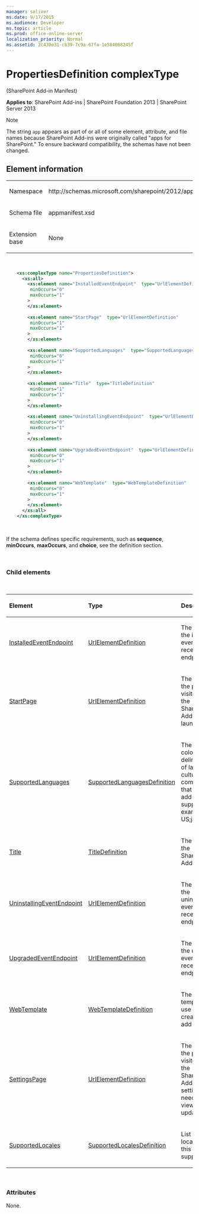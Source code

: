 ```yaml
---
manager: soliver
ms.date: 9/17/2015
ms.audience: Developer
ms.topic: article
ms.prod: office-online-server
localization_priority: Normal
ms.assetid: 2c430e31-cb39-7c9a-67fa-1e584068245f
---
```


# PropertiesDefinition complexType 

(SharePoint Add-in Manifest)

**Applies to**: SharePoint Add-ins | SharePoint Foundation 2013 | SharePoint Server 2013

> [!NOTE] 
> The string `app` appears as part of or all of some element, attribute, and file names because SharePoint Add-ins were originally called "apps for SharePoint." To ensure backward compatibility, the schemas have not been changed.

## Element information

<table>
<colgroup>
<col width="50%" />
<col width="50%" />
</colgroup>
<tbody>
<tr class="odd">
<td align="left"><p><span class="label">Namespace</span></p></td>
<td align="left"><p>http://schemas.microsoft.com/sharepoint/2012/app/manifest</p></td>
</tr>
<tr class="even">
<td align="left"><p><span class="label">Schema file</span></p></td>
<td align="left"><p>appmanifest.xsd</p></td>
</tr>
<tr class="odd">
<td align="left"><p><span class="label">Extension base</span></p></td>
<td align="left"><p>None</p></td>
</tr>
</tbody>
</table>

<br/>

```XML
    <xs:complexType name="PropertiesDefinition">
      <xs:all>
        <xs:element name="InstalledEventEndpoint"  type="UrlElementDefinition"
         minOccurs="0"
         maxOccurs="1"
        >
        </xs:element>
        
        <xs:element name="StartPage"  type="UrlElementDefinition"
         minOccurs="1"
         maxOccurs="1"
        >
        </xs:element>
        
        <xs:element name="SupportedLanguages"  type="SupportedLanguagesDefinition"
         minOccurs="0"
         maxOccurs="1"
        >
        </xs:element>
        
        <xs:element name="Title"  type="TitleDefinition"
         minOccurs="1"
         maxOccurs="1"
        >
        </xs:element>
        
        <xs:element name="UninstallingEventEndpoint"  type="UrlElementDefinition"
         minOccurs="0"
         maxOccurs="1"
        >
        </xs:element>
        
        <xs:element name="UpgradedEventEndpoint"  type="UrlElementDefinition"
         minOccurs="0"
         maxOccurs="1"
        >
        </xs:element>
        
        <xs:element name="WebTemplate"  type="WebTemplateDefinition"
         minOccurs="0"
         maxOccurs="1"
        >
        </xs:element> 
      </xs:all>
    </xs:complexType>
```

<br/>

If the schema defines specific requirements, such as **sequence**, **minOccurs**, **maxOccurs**, and **choice**, see the definition section.

<br/>

### Child elements

<br/>

<table>
<colgroup>
<col width="25%" />
<col width="25%" />
<col width="50%" />
</colgroup>
<thead>
<tr class="header">
<th align="left"><p>Element</p></th>
<th align="left"><p>Type</p></th>
<th align="left"><p>Description</p></th>
</tr>
</thead>
<tbody>
<tr class="odd">
<td align="left"><p><a href="installedeventendpoint-element-propertiesdefinition-complextypesharepoint-add-in.md">InstalledEventEndpoint</a></p></td>
<td align="left"><p><a href="urlelementdefinition-complextype-sharepoint-add-in-manifest.md">UrlElementDefinition</a></p></td>
<td align="left"><p>The Url of the installed event receiver endpoint.</p></td>
</tr>
<tr class="even">
<td align="left"><p><a href="startpage-element-propertiesdefinition-complextypesharepoint-add-in-manifest.md">StartPage</a></p></td>
<td align="left"><p><a href="urlelementdefinition-complextype-sharepoint-add-in-manifest.md">UrlElementDefinition</a></p></td>
<td align="left"><p>The Url of the page visited when the SharePoint Add-in is launched.</p></td>
</tr>
<tr class="odd">
<td align="left"><p><a href="supportedlanguages-element-propertiesdefinition-complextypesharepoint-add-in-man.md">SupportedLanguages</a></p></td>
<td align="left"><p><a href="supportedlanguagesdefinition-simpletype-sharepoint-add-in-manifest.md">SupportedLanguagesDefinition</a></p></td>
<td align="left"><p>The semi-colon delimited list of language culture combinations that this add-in supports. For example: en-US;ja-JP;</p></td>
</tr>
<tr class="even">
<td align="left"><p><a href="title-element-propertiesdefinition-complextypesharepoint-add-in-manifest.md">Title</a></p></td>
<td align="left"><p><a href="titledefinition-simpletype-sharepoint-add-in-manifest.md">TitleDefinition</a></p></td>
<td align="left"><p>The title of the SharePoint Add-in.</p></td>
</tr>
<tr class="odd">
<td align="left"><p><a href="uninstallingeventendpoint-element-propertiesdefinition-complextypesharepoint-add.md">UninstallingEventEndpoint</a></p></td>
<td align="left"><p><a href="urlelementdefinition-complextype-sharepoint-add-in-manifest.md">UrlElementDefinition</a></p></td>
<td align="left"><p>The Url of the uninstalling event receiver endpoint.</p></td>
</tr>
<tr class="even">
<td align="left"><p><a href="upgradedeventendpoint-element-propertiesdefinition-complextypesharepoint-add-in.md">UpgradedEventEndpoint</a></p></td>
<td align="left"><p><a href="urlelementdefinition-complextype-sharepoint-add-in-manifest.md">UrlElementDefinition</a></p></td>
<td align="left"><p>The Url of the upgraded event receiver endpoint.</p></td>
</tr>
<tr class="odd">
<td align="left"><p><a href="webtemplate-element-propertiesdefinition-complextypesharepoint-add-in-manifest.md">WebTemplate</a></p></td>
<td align="left"><p><a href="webtemplatedefinition-complextype-sharepoint-add-in-manifest.md">WebTemplateDefinition</a></p></td>
<td align="left"><p>The web template to use when creating an add-in web.</p></td>
</tr>
<tr class="even">
<td align="left"><p><a href="settingspage-element-propertiesdefinition-complextypesharepoint-add-in-manifest.md">SettingsPage</a></p></td>
<td align="left"><p><a href="urlelementdefinition-complextype-sharepoint-add-in-manifest.md">UrlElementDefinition</a></p></td>
<td align="left"><p>The Url of the page visited when the SharePoint Add-in settings need to be viewed or updated.</p></td>
</tr>
<tr class="odd">
<td align="left"><p><a href="supportedlocales-element-propertiesdefinition-complextypesharepoint-add-in-manif.md">SupportedLocales</a></p></td>
<td align="left"><p><a href="supportedlocalesdefinition-complextype-sharepoint-add-in-manifest.md">SupportedLocalesDefinition</a></p></td>
<td align="left"><p>List of locales that this add-in supports.</p></td>
</tr>
</tbody>
</table>

<br/>

### Attributes

None.







